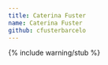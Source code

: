 ```yaml
---
title: Caterina Fuster
name: Caterina Fuster
github: cfusterbarcelo
---
```


{% include warning/stub %}
